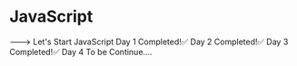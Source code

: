 # JavaScript
---> Let's Start JavaScript
Day 1 Completed!✅
Day 2 Completed!✅
Day 3 Completed!✅
Day 4 To be Continue....
